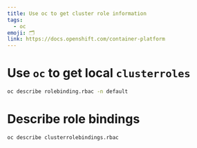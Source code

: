 ```yaml
---
title: Use oc to get cluster role information
tags:
  - oc
emoji: 🗂️
link: https://docs.openshift.com/container-platform
---
```


# Use `oc` to get local `clusterroles`

```sh
oc describe rolebinding.rbac -n default
```

# Describe role bindings

```sh
oc describe clusterrolebindings.rbac
```
